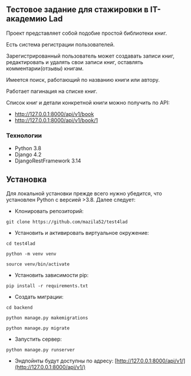 ## Тестовое задание для стажировки в  IT-академию Lad

Проект представляет собой подобие простой библиотеки книг.

Есть система регистрации пользователей.

Зарегистрированный пользователь может создавать записи книг, редактировать и удалять свои записи книг, оставлять комментарии(отзывы) книгам.

Имеется поиск, работающий по названию книги или автору.

Работает пагинация на списке книг.

Список книг и детали конкретной книги можно получить по API:
- http://127.0.0.1:8000/api/v1/book
- http://127.0.0.1:8000/api/v1/book/1

### Технологии

-   Python 3.8
-   Django 4.2
-   DjangoRestFramework 3.14

## Установка

Для локальной установки прежде всего нужно убедится, что установлен Python с версией >3.8. Далее следует:

-   Клонировать репозиторий:

```
git clone https://github.com/mazila52/test4lad
```

-   Установить и активировать виртуальное окружение:

```
cd test4lad

python -m venv venv

source venv/bin/activate
```

-   Установить зависимости pip:

```
pip install -r requirements.txt
```

-   Создать миграции:

```
cd backend

python manage.py makemigrations

python manage.py migrate
```

-   Запустить сервер:

```
python manage.py runserver
```

-   Эндпойнты будут доступны по адресу: [http://127.0.0.1:8000/api/v1/](http://127.0.0.1:8000/api/v1/)
